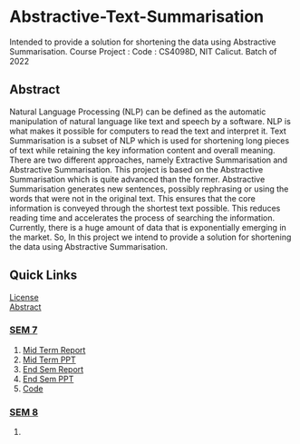 # Abstractive-Text-Summarisation
 Intended to provide a solution for shortening the data using Abstractive Summarisation.
 Course Project : Code : CS4098D, NIT Calicut. Batch of 2022

## Abstract
Natural Language Processing (NLP) can be defined as the automatic manipulation of
natural language like text and speech by a software. NLP is what makes it possible for
computers to read the text and interpret it. Text Summarisation is a subset of NLP
which is used for shortening long pieces of text while retaining the key information
content and overall meaning. There are two different approaches, namely Extractive
Summarisation and Abstractive Summarisation. This project is based on the Abstractive
Summarisation which is quite advanced than the former. Abstractive Summarisation
generates new sentences, possibly rephrasing or using the words that were not in the
original text. This ensures that the core information is conveyed through the shortest
text possible. This reduces reading time and accelerates the process of searching the
information. Currently, there is a huge amount of data that is exponentially emerging in
the market. So, In this project we intend to provide a solution for shortening the data
using Abstractive Summarisation.

## Quick Links

[License](https://github.com/vasanthkumar18/Abstractive-Text-Summarisation/blob/main/LICENSE)</br>
[Abstract](https://github.com/vasanthkumar18/Abstractive-Text-Summarisation/blob/main/Abstract/Abstract.pdf)</br>

### [SEM 7](https://github.com/vasanthkumar18/Abstractive-Text-Summarisation/tree/main/SEM%207%20WORK)
1. [Mid Term Report](https://github.com/vasanthkumar18/Abstractive-Text-Summarisation/blob/main/SEM%207%20WORK/Mid/G_39_Report.pdf)</br>
2. [Mid Term PPT](https://github.com/vasanthkumar18/Abstractive-Text-Summarisation/blob/main/SEM%207%20WORK/Mid/G_39_PPT.pdf)</br>
3. [End Sem Report](https://github.com/vasanthkumar18/Abstractive-Text-Summarisation/blob/main/SEM%207%20WORK/EndSem/G_39_EndSem_Report.pdf)</br>
4. [End Sem PPT](https://github.com/vasanthkumar18/Abstractive-Text-Summarisation/blob/main/SEM%207%20WORK/EndSem/PROJECT%20PPT.pdf)</br>
5. [Code](https://github.com/vasanthkumar18/Abstractive-Text-Summarisation/blob/main/SEM%207%20WORK/EndSem/Implementation.ipynb)</br>

### [SEM 8](https://github.com/vasanthkumar18/Abstractive-Text-Summarisation/tree/main/SEM%208%20WORK)
1. 



<!-- ## Contributers 
![img](https://avatars.githubusercontent.com/u/51993718?v=4) -->
